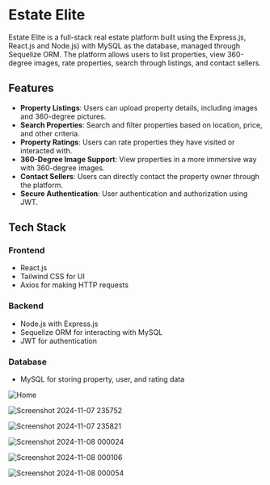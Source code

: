 # Estate Elite

Estate Elite is a full-stack real estate platform built using the Express.js, React.js and Node.js) with MySQL as the database, managed through Sequelize ORM. The platform allows users to list properties, view 360-degree images, rate properties, search through listings, and contact sellers.

## Features

- **Property Listings**: Users can upload property details, including images and 360-degree pictures.
- **Search Properties**: Search and filter properties based on location, price, and other criteria.
- **Property Ratings**: Users can rate properties they have visited or interacted with.
- **360-Degree Image Support**: View properties in a more immersive way with 360-degree images.
- **Contact Sellers**: Users can directly contact the property owner through the platform.
- **Secure Authentication**: User authentication and authorization using JWT.

## Tech Stack

### Frontend
- React.js
- Tailwind CSS for UI
- Axios for making HTTP requests

### Backend
- Node.js with Express.js
- Sequelize ORM for interacting with MySQL
- JWT for authentication

### Database
- MySQL for storing property, user, and rating data

![Home](https://github.com/user-attachments/assets/421ff56a-54cd-419b-af44-7c3edd6f39fb)

![Screenshot 2024-11-07 235752](https://github.com/user-attachments/assets/7c45c8c4-616f-4466-8c9b-4cdfd0741880)

![Screenshot 2024-11-07 235821](https://github.com/user-attachments/assets/f1ae3b0d-035d-4c84-8a6c-1dbecd43f025)

![Screenshot 2024-11-08 000024](https://github.com/user-attachments/assets/3727e61f-3442-42dd-b8d4-dfdee8c7b6dc)

![Screenshot 2024-11-08 000106](https://github.com/user-attachments/assets/9042e99a-1882-402b-a584-2966d77c7c42)

![Screenshot 2024-11-08 000054](https://github.com/user-attachments/assets/e242b535-9022-435b-ba56-53b80ee21bb9)

